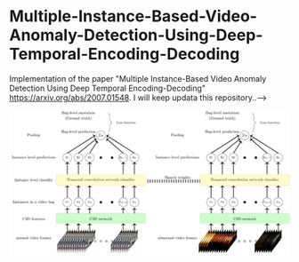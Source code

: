 # Multiple-Instance-Based-Video-Anomaly-Detection-Using-Deep-Temporal-Encoding-Decoding
Implementation of the paper "Multiple Instance-Based Video Anomaly Detection Using Deep Temporal Encoding-Decoding"
https://arxiv.org/abs/2007.01548.
I will keep updata this repository..-->

<p align="center">
<img src="https://github.com/AmmarKamoona/Multiple-Instance-Based-Video-Anomaly-Detection-Using-Deep-Temporal-Encoding-Decoding/blob/master/images/proposed_network.pdf" width="1050">
</p>
